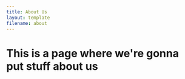 ```yaml
---
title: About Us
layout: template
filename: about
--- 
```


# This is a page where we're gonna put stuff about us
